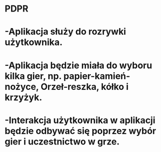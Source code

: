 # PDPR
# -Aplikacja służy do rozrywki użytkownika.

# -Aplikacja będzie miała do wyboru kilka gier, np. papier-kamień-nożyce, Orzeł-reszka, kółko i krzyżyk.

# -Interakcja użytkownika w aplikacji będzie odbywać się poprzez wybór gier i uczestnictwo w grze.